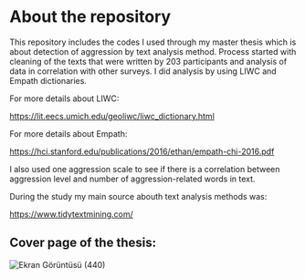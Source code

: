 # About the repository


This repository includes the codes I used through my master thesis which is about detection of aggression by text analysis method. Process started with cleaning of the texts that were written by 203 participants and analysis of data in correlation with other surveys. I did analysis by using LIWC and Empath dictionaries.

For more details about LIWC:

https://lit.eecs.umich.edu/geoliwc/liwc_dictionary.html

For more details about Empath:

https://hci.stanford.edu/publications/2016/ethan/empath-chi-2016.pdf

I also used one aggression scale to see if there is a correlation between aggression level and number of aggression-related words in text.

During the study my main source abouth text analysis methods was:

https://www.tidytextmining.com/

<h2>Cover page of the thesis:</h2>


![Ekran Görüntüsü (440)](https://user-images.githubusercontent.com/73358116/147812508-d4aa244c-d748-4e15-81af-ef907f00491a.png)
